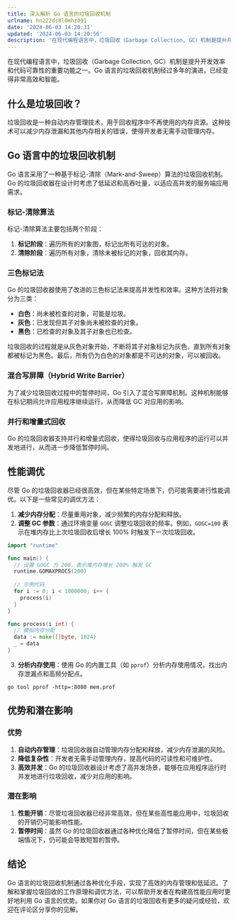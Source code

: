 ```yaml
---
title: 深入解析 Go 语言的垃圾回收机制
urlname: hn222ds8l0mhz091
date: '2024-06-03 14:20:31'
updated: '2024-06-03 14:20:56'
description: '在现代编程语言中，垃圾回收（Garbage Collection, GC）机制是提升开发效率和代码可靠性的重要功能之一。Go 语言的垃圾回收机制经过多年的演进，已经变得非常高效和智能。什么是垃圾回收？垃圾回收是一种自动内存管理技术，用于回收程序中不再使用的内存资源。这种技术可以减少内存泄漏和其...'
---
```

在现代编程语言中，垃圾回收（Garbage Collection, GC）机制是提升开发效率和代码可靠性的重要功能之一。Go 语言的垃圾回收机制经过多年的演进，已经变得非常高效和智能。

## 什么是垃圾回收？

垃圾回收是一种自动内存管理技术，用于回收程序中不再使用的内存资源。这种技术可以减少内存泄漏和其他内存相关的错误，使得开发者无需手动管理内存。

## Go 语言中的垃圾回收机制

Go 语言采用了一种基于标记-清除（Mark-and-Sweep）算法的垃圾回收机制。Go 的垃圾回收器在设计时考虑了低延迟和高吞吐量，以适应高并发的服务端应用需求。

### 标记-清除算法

标记-清除算法主要包括两个阶段：

1. **标记阶段**：遍历所有的对象图，标记出所有可达的对象。
2. **清除阶段**：遍历所有对象，清除未被标记的对象，回收其内存。

### 三色标记法

Go 的垃圾回收器使用了改进的三色标记法来提高并发性和效率。这种方法将对象分为三类：

- **白色**：尚未被检查的对象，可能是垃圾。
- **灰色**：已发现但其子对象尚未被检查的对象。
- **黑色**：已检查的对象及其子对象也已检查。

垃圾回收的过程就是从灰色对象开始，不断将其子对象标记为灰色，直到所有对象都被标记为黑色。最后，所有仍为白色的对象都是不可达的对象，可以被回收。

### 混合写屏障（Hybrid Write Barrier）

为了减少垃圾回收过程中的暂停时间，Go 引入了混合写屏障机制。这种机制能够在标记期间允许应用程序继续运行，从而降低 GC 对应用的影响。

### 并行和增量式回收

Go 的垃圾回收器支持并行和增量式回收，使得垃圾回收与应用程序的运行可以并发地进行，从而进一步降低暂停时间。

## 性能调优

尽管 Go 的垃圾回收器已经很高效，但在某些特定场景下，仍可能需要进行性能调优。以下是一些常见的调优方法：

1. **减少内存分配**：尽量重用对象，减少频繁的内存分配和释放。
2. **调整 GC 参数**：通过环境变量 `GOGC` 调整垃圾回收的频率。例如，`GOGC=100` 表示在堆内存比上次垃圾回收后增长 100% 时触发下一次垃圾回收。

```go
import "runtime"

func main() {
  // 设置 GOGC 为 200，表示堆内存增长 200% 触发 GC
  runtime.GOMAXPROCS(200)
  
  // 示例代码
  for i := 0; i < 1000000; i++ {
    process(i)
  }
}

func process(i int) {
  // 模拟内存分配
  data := make([]byte, 1024)
  _ = data
}
```

3. **分析内存使用**：使用 Go 的内置工具（如 `pprof`）分析内存使用情况，找出内存泄漏点和高频分配点。

```shell
go tool pprof -http=:8080 mem.prof
```

## 优势和潜在影响

### 优势

1. **自动内存管理**：垃圾回收器自动管理内存分配和释放，减少内存泄漏的风险。
2. **降低复杂性**：开发者无需手动管理内存，提高代码的可读性和可维护性。
3. **高效并发**：Go 的垃圾回收器设计考虑了高并发场景，能够在应用程序运行时并发地进行垃圾回收，减少对应用的影响。

### 潜在影响

1. **性能开销**：尽管垃圾回收器已经非常高效，但在某些高性能应用中，垃圾回收的开销仍可能影响性能。
2. **暂停时间**：虽然 Go 的垃圾回收器通过各种优化降低了暂停时间，但在某些极端情况下，仍可能会导致短暂的暂停。

## 结论

Go 语言的垃圾回收机制通过各种优化手段，实现了高效的内存管理和低延迟。了解和掌握垃圾回收的工作原理和调优方法，可以帮助开发者在构建高性能应用时更好地利用 Go 语言的优势。如果你对 Go 语言的垃圾回收有更多的疑问或经验，欢迎在评论区分享你的见解。

